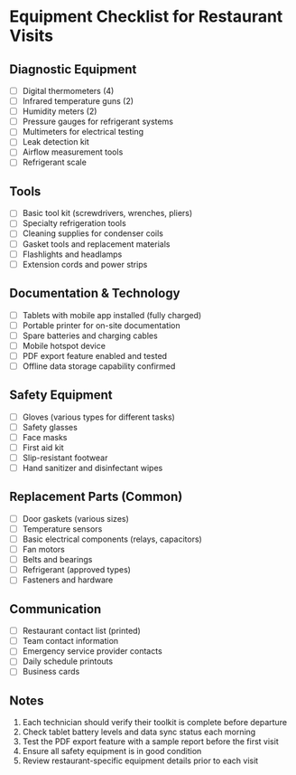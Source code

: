 # Equipment Checklist for Restaurant Visits

## Diagnostic Equipment
- [ ] Digital thermometers (4)
- [ ] Infrared temperature guns (2)
- [ ] Humidity meters (2)
- [ ] Pressure gauges for refrigerant systems
- [ ] Multimeters for electrical testing
- [ ] Leak detection kit
- [ ] Airflow measurement tools
- [ ] Refrigerant scale

## Tools
- [ ] Basic tool kit (screwdrivers, wrenches, pliers)
- [ ] Specialty refrigeration tools
- [ ] Cleaning supplies for condenser coils
- [ ] Gasket tools and replacement materials
- [ ] Flashlights and headlamps
- [ ] Extension cords and power strips

## Documentation & Technology
- [ ] Tablets with mobile app installed (fully charged)
- [ ] Portable printer for on-site documentation
- [ ] Spare batteries and charging cables
- [ ] Mobile hotspot device
- [ ] PDF export feature enabled and tested
- [ ] Offline data storage capability confirmed

## Safety Equipment
- [ ] Gloves (various types for different tasks)
- [ ] Safety glasses
- [ ] Face masks
- [ ] First aid kit
- [ ] Slip-resistant footwear
- [ ] Hand sanitizer and disinfectant wipes

## Replacement Parts (Common)
- [ ] Door gaskets (various sizes)
- [ ] Temperature sensors
- [ ] Basic electrical components (relays, capacitors)
- [ ] Fan motors
- [ ] Belts and bearings
- [ ] Refrigerant (approved types)
- [ ] Fasteners and hardware

## Communication
- [ ] Restaurant contact list (printed)
- [ ] Team contact information
- [ ] Emergency service provider contacts
- [ ] Daily schedule printouts
- [ ] Business cards

## Notes
1. Each technician should verify their toolkit is complete before departure
2. Check tablet battery levels and data sync status each morning
3. Test the PDF export feature with a sample report before the first visit
4. Ensure all safety equipment is in good condition
5. Review restaurant-specific equipment details prior to each visit